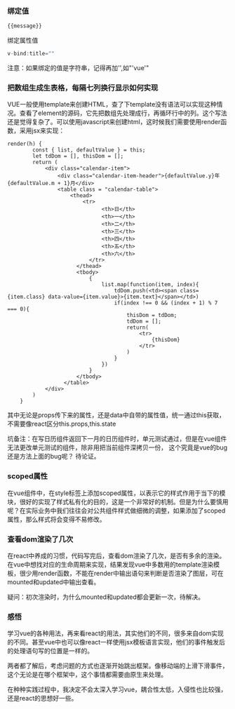 ### 绑定值
``` js
{{message}}
```
绑定属性值
``` js
v-bind:title=""
```
注意：如果绑定的值是字符串，记得再加'',如"'vue'"

### 把数组生成生表格，每隔七列换行显示如何实现
VUE一般使用template来创建HTML，查了下template没有语法可以实现这种情况。查看了element的源码，它先把数组先处理成行，再循环行中的列。这个写法还是觉得复杂了。可以使用javascript来创建html，这时候我们需要使用render函数，采用jsx来实现：

```
render(h) {
        const { list, defaultValue } = this;
        let tdDom = [], thisDom = [];
        return (
            <div class="calendar-item">
                <div class="calendar-item-header">{defaultValue.y}年{defaultValue.m + 1}月</div>
                <table class = "calendar-table">
                    <thead>
                        <tr>
                              <th>日</th>
                              <th>一</th>
                              <th>二</th>
                              <th>三</th>
                              <th>四</th>
                              <th>五</th>
                              <th>六</th>
                          </tr>
                      </thead>
                      <tbody>
                          {
                              list.map(function(item, index){
                                  tdDom.push(<td><span class={item.class} data-value={item.value}>{item.text}</span></td>)
                                  if(index !== 0 && (index + 1) % 7 === 0){
                                      thisDom = tdDom;
                                      tdDom = [];
                                      return(
                                          <tr>
                                              {thisDom}
                                          </tr>
                                      )
                                  }
                              })
                          }
                      </tbody>
                  </table>
            </div>
        )
    }
   ```
  其中无论是props传下来的属性，还是data中自带的属性值，统一通过this获取，不需要像react区分this.props,this.state


坑备注：在写日历组件返回下一月的日历组件时，单元测试通过，但是在vue组件无法更改单元测试的组件，除非用把当前组件深拷贝一份，
这个究竟是vue的bug还是方法上面的bug呢？ 待论证。

### scoped属性
在vue组件中，在style标签上添加scoped属性，以表示它的样式作用于当下的模块，很好的实现了样式私有化的目的，这是一个非常好的机制。但是为什么要慎用呢？在实际业务中我们往往会对公共组件样式做细微的调整，如果添加了scoped属性，那么样式将会变得不易修改。


### 查看dom渲染了几次
在react中养成的习惯，代码写完后，查看dom渲染了几次，是否有多余的渲染。在vue中想找对应的生命周期来实现，结果发现vue中多数用的template渲染模板，很少用render函数，不能在render中输出语句来判断是否渲染了图层，可在mounted和updated中输出查看。

疑问：初次渲染时，为什么mounted和updated都会更新一次，待解决。

### 感悟
学习vue的各种用法，再来看react的用法，其实他们的不同，很多来自dom实现的不同。甚至vue中也可以像react一样使用jsx模板语言实现，他们的事件触发后的处理语句写的位置是一样的。

两者都了解后，考虑问题的方式也逐渐开始跳出框架。像移动端的上滑下滑事件，这个无论是在哪个框架中，这个事情都需要由原生来处理。

在种种实践过程中，我决定不会太深入学习vue，耦合性太低，入侵性也比较强，还是react的思想好一些。